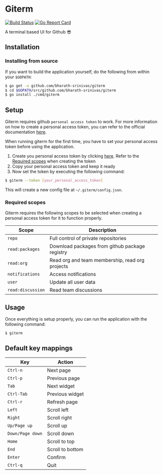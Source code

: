 # Giterm
[![Build Status](https://travis-ci.org/bharath-srinivas/giterm.svg?branch=master)](https://travis-ci.org/bharath-srinivas/giterm)
[![Go Report Card](https://goreportcard.com/badge/github.com/bharath-srinivas/giterm)](https://goreportcard.com/report/github.com/bharath-srinivas/giterm)

A terminal based UI for Github :sunglasses:

## Installation
### Installing from source
If you want to build the application yourself, do the following from within your `$GOPATH`:
```bash
$ go get -u github.com/bharath-srinivas/giterm
$ cd $GOPATH/src/github.com/bharath-srinivas/giterm
$ go install ./cmd/giterm
```

## Setup
Giterm requires github `personal access token` to work. For more information on how to create a
personal access token, you can refer to the official documentation [here](https://help.github.com/en/github/authenticating-to-github/creating-a-personal-access-token-for-the-command-line).

When running giterm for the first time, you have to set your personal access token before using
the application.

1. Create you personal access token by clicking [here](https://github.com/settings/tokens).
Refer to the [Required scopes](#required-scopes) when creating the token
3. Copy your personal access token and keep it ready
4. Now set the token by executing the following command:
```bash
$ giterm --token [your_personal_access_token]
```
This will create a new config file at `~/.giterm/config.json`.

### Required scopes
Giterm requires the following scopes to be selected when creating a personal access token for
it to function properly.

| Scope             | Description                                     |
| ----------------- | ----------------------------------------------- |
| `repo`            | Full control of private repositories            |
| `read:packages`   | Download packages from github package registry  |
| `read:org`        | Read org and team membership, read org projects |
| `notifications`   | Access notifications                            |
| `user`            | Update all user data                            |
| `read:discussion` | Read team discussions                           |

## Usage

Once everything is setup properly, you can run the application with the following command:
```bash
$ giterm
```

## Default key mappings

| Key              | Action            |
| ---------------- | ----------------- |
| `Ctrl-n`         | Next page         |
| `Ctrl-p`         | Previous page     |
| `Tab`            | Next widget       |
| `Ctrl-Tab`       | Previous widget   |
| `Ctrl-r`         | Refresh page      |
| `Left`           | Scroll left       |
| `Right`          | Scroll right      |
| `Up/Page up`     | Scroll up         |
| `Down/Page down` | Scroll down       |
| `Home`           | Scroll to top     |
| `End`            | Scroll to bottom  |
| `Enter`          | Confirm           |
| `Ctrl-q`         | Quit              |